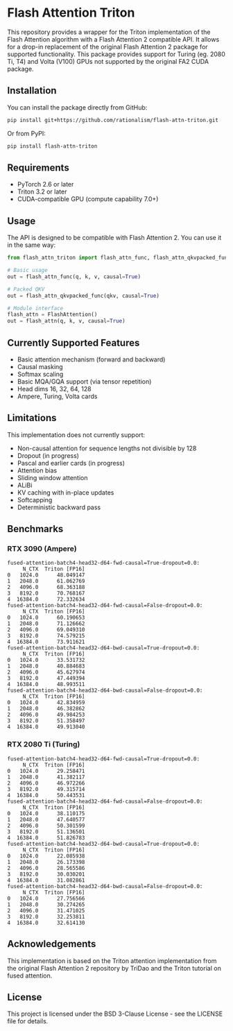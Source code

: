# Flash Attention Triton

This repository provides a wrapper for the Triton implementation of the Flash Attention algorithm with a Flash Attention 2 compatible API. It allows for a drop-in replacement of the original Flash Attention 2 package for supported functionality. This package provides support for Turing (eg. 2080 Ti, T4) and Volta (V100) GPUs not supported by the original FA2 CUDA package.

## Installation

You can install the package directly from GitHub:

```bash
pip install git+https://github.com/rationalism/flash-attn-triton.git
```

Or from PyPI:

```bash
pip install flash-attn-triton
```

## Requirements

- PyTorch 2.6 or later
- Triton 3.2 or later
- CUDA-compatible GPU (compute capability 7.0+)

## Usage

The API is designed to be compatible with Flash Attention 2. You can use it in the same way:

```python
from flash_attn_triton import flash_attn_func, flash_attn_qkvpacked_func, FlashAttention

# Basic usage
out = flash_attn_func(q, k, v, causal=True)

# Packed QKV
out = flash_attn_qkvpacked_func(qkv, causal=True)

# Module interface
flash_attn = FlashAttention()
out = flash_attn(q, k, v, causal=True)
```

## Currently Supported Features

- Basic attention mechanism (forward and backward)
- Causal masking
- Softmax scaling
- Basic MQA/GQA support (via tensor repetition)
- Head dims 16, 32, 64, 128
- Ampere, Turing, Volta cards

## Limitations

This implementation does not currently support:

- Non-causal attention for sequence lengths not divisible by 128
- Dropout (in progress)
- Pascal and earlier cards (in progress)
- Attention bias
- Sliding window attention
- ALiBi
- KV caching with in-place updates
- Softcapping
- Deterministic backward pass

## Benchmarks

### RTX 3090 (Ampere)

```
fused-attention-batch4-head32-d64-fwd-causal=True-dropout=0.0:
     N_CTX  Triton [FP16]
0   1024.0      48.049147
1   2048.0      61.062769
2   4096.0      68.363188
3   8192.0      70.768167
4  16384.0      72.332634
fused-attention-batch4-head32-d64-fwd-causal=False-dropout=0.0:
     N_CTX  Triton [FP16]
0   1024.0      60.190653
1   2048.0      71.126662
2   4096.0      69.049310
3   8192.0      74.579215
4  16384.0      73.911621
fused-attention-batch4-head32-d64-bwd-causal=True-dropout=0.0:
     N_CTX  Triton [FP16]
0   1024.0      33.531732
1   2048.0      40.884683
2   4096.0      45.627974
3   8192.0      47.449394
4  16384.0      48.993511
fused-attention-batch4-head32-d64-bwd-causal=False-dropout=0.0:
     N_CTX  Triton [FP16]
0   1024.0      42.834959
1   2048.0      46.382862
2   4096.0      49.984253
3   8192.0      51.358497
4  16384.0      49.913040
```

### RTX 2080 Ti (Turing)

```
fused-attention-batch4-head32-d64-fwd-causal=True-dropout=0.0:
     N_CTX  Triton [FP16]
0   1024.0      29.258471
1   2048.0      41.382117
2   4096.0      46.972266
3   8192.0      49.315714
4  16384.0      50.443531
fused-attention-batch4-head32-d64-fwd-causal=False-dropout=0.0:
     N_CTX  Triton [FP16]
0   1024.0      38.110175
1   2048.0      47.640577
2   4096.0      50.301599
3   8192.0      51.136501
4  16384.0      51.826783
fused-attention-batch4-head32-d64-bwd-causal=True-dropout=0.0:
     N_CTX  Triton [FP16]
0   1024.0      22.085938
1   2048.0      26.173398
2   4096.0      28.565586
3   8192.0      30.030201
4  16384.0      31.082861
fused-attention-batch4-head32-d64-bwd-causal=False-dropout=0.0:
     N_CTX  Triton [FP16]
0   1024.0      27.756566
1   2048.0      30.274265
2   4096.0      31.471025
3   8192.0      32.253811
4  16384.0      32.614130
```

## Acknowledgements

This implementation is based on the Triton attention implementation from the original Flash Attention 2 repository by TriDao and the Triton tutorial on fused attention.

## License

This project is licensed under the BSD 3-Clause License - see the LICENSE file for details.
